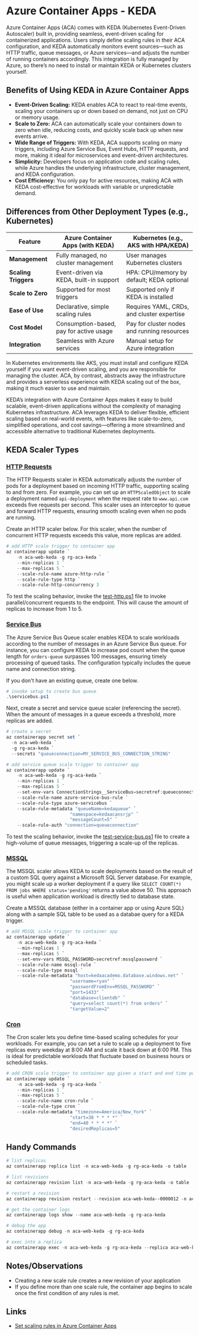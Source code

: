 # Azure Container Apps - KEDA

Azure Container Apps (ACA) comes with KEDA (Kubernetes Event-Driven Autoscaler) built in, providing seamless, event-driven scaling for containerized applications. Users simply define scaling rules in their ACA configuration, and KEDA automatically monitors event sources—such as HTTP traffic, queue messages, or Azure services—and adjusts the number of running containers accordingly. This integration is fully managed by Azure, so there’s no need to install or maintain KEDA or Kubernetes clusters yourself.

## Benefits of Using KEDA in Azure Container Apps

- **Event-Driven Scaling:** KEDA enables ACA to react to real-time events, scaling your containers up or down based on demand, not just on CPU or memory usage.
- **Scale to Zero:** ACA can automatically scale your containers down to zero when idle, reducing costs, and quickly scale back up when new events arrive.
- **Wide Range of Triggers:** With KEDA, ACA supports scaling on many triggers, including Azure Service Bus, Event Hubs, HTTP requests, and more, making it ideal for microservices and event-driven architectures.
- **Simplicity:** Developers focus on application code and scaling rules, while Azure handles the underlying infrastructure, cluster management, and KEDA configuration.
- **Cost Efficiency:** You only pay for active resources, making ACA with KEDA cost-effective for workloads with variable or unpredictable demand.

## Differences from Other Deployment Types (e.g., Kubernetes)

| Feature                     | Azure Container Apps (with KEDA)         | Kubernetes (e.g., AKS with HPA/KEDA)         |
|-----------------------------|------------------------------------------|----------------------------------------------|
| **Management**              | Fully managed, no cluster management     | User manages Kubernetes clusters             |
| **Scaling Triggers**        | Event-driven via KEDA, built-in support  | HPA: CPU/memory by default; KEDA optional    |
| **Scale to Zero**           | Supported for most triggers              | Supported only if KEDA is installed          |
| **Ease of Use**             | Declarative, simple scaling rules        | Requires YAML, CRDs, and cluster expertise   |
| **Cost Model**              | Consumption-based, pay for active usage  | Pay for cluster nodes and running resources  |
| **Integration**             | Seamless with Azure services             | Manual setup for Azure integration           |

In Kubernetes environments like AKS, you must install and configure KEDA yourself if you want event-driven scaling, and you are responsible for managing the cluster. ACA, by contrast, abstracts away the infrastructure and provides a serverless experience with KEDA scaling out of the box, making it much easier to use and maintain.

KEDA’s integration with Azure Container Apps makes it easy to build scalable, event-driven applications without the complexity of managing Kubernetes infrastructure. ACA leverages KEDA to deliver flexible, efficient scaling based on real-world events, with features like scale-to-zero, simplified operations, and cost savings—offering a more streamlined and accessible alternative to traditional Kubernetes deployments.

## KEDA Scaler Types

### [HTTP Requests](https://artifacthub.io/packages/keda-scaler/keda-official-external-scalers/keda-add-ons-http)

The HTTP Requests scaler in KEDA automatically adjusts the number of pods for a deployment based on incoming HTTP traffic, supporting scaling to and from zero. For example, you can set up an `HTTPScaledObject` to scale a deployment named `api-deployment` when the request rate to `www.api.com` exceeds five requests per second. This scaler uses an interceptor to queue and forward HTTP requests, ensuring smooth scaling even when no pods are running.

Create an HTTP scaler below. For this scaler, when the number of concurrent HTTP requests exceeds this value, more replicas are added.

```powershell
# add HTTP scale trigger to container app
az containerapp update `
    -n aca-web-keda -g rg-aca-keda `
    --min-replicas 1 `
    --max-replicas 5 `
    --scale-rule-name azure-http-rule `
    --scale-rule-type http `
    --scale-rule-http-concurrency 3
```

To test the scaling behavior, invoke the [test-http.ps1](./test-http.ps1) file to invoke parallel/concurrent requests to the endpoint. This will cause the amount of replicas to increase from 1 to 5. 

### [Service Bus](https://keda.sh/docs/2.17/scalers/azure-service-bus/)

The Azure Service Bus Queue scaler enables KEDA to scale workloads according to the number of messages in an Azure Service Bus queue. For instance, you can configure KEDA to increase pod count when the queue length for `orders-queue` surpasses 100 messages, ensuring timely processing of queued tasks. The configuration typically includes the queue name and connection string.

If you don't have an existing queue, create one below.

```powershell
# invoke setup to create bus queue
.\servicebus.ps1
```

Next, create a secret and service queue scaler (referencing the secret). When the amount of messages in a queue exceeds a threshold, more replicas are added.

```powershell
# create a secret
az containerapp secret set `
  -n aca-web-keda `
  -g rg-aca-keda `
  --secrets "queueconnection=MY_SERVICE_BUS_CONNECTION_STRING"

# add service queue scale trigger to container app
az containerapp update `
    -n aca-web-keda -g rg-aca-keda `
    --min-replicas 1 `
    --max-replicas 5 `
    --set-env-vars ConnectionStrings__ServiceBus=secretref:queueconnection `
    --scale-rule-name azure-service-bus-rule `
    --scale-rule-type azure-servicebus `
    --scale-rule-metadata "queueName=kedaqueue" `
                        "namespace=kedaacansrjp" `
                        "messageCount=5" `
    --scale-rule-auth "connection=queueconnection"
```

To test the scaling behavior, invoke the [test-service-bus.ps1](./test-service-bus.ps1) file to create a high-volume of queue messages, triggering a scale-up of the replicas.

### [MSSQL](https://keda.sh/docs/2.17/scalers/mssql/)

The MSSQL scaler allows KEDA to scale deployments based on the result of a custom SQL query against a Microsoft SQL Server database. For example, you might scale up a worker deployment if a query like `SELECT COUNT(*) FROM jobs WHERE status='pending'` returns a value above 50. This approach is useful when application workload is directly tied to database state.

Create a MSSQL database (either in a container app or using Azure SQL) along with a sample SQL table to be used as a databae query for a KEDA trigger.

```powershell
# add MSSQL scale trigger to container app
az containerapp update `
    -n aca-web-keda -g rg-aca-keda `
    --min-replicas 1 `
    --max-replicas 5 `
    --set-env-vars MSSQL_PASSWORD=secretref:mssqlpassword `
    --scale-rule-name mssql-rule `
    --scale-rule-type mssql `
    --scale-rule-metadata "host=kedaacademo.database.windows.net" `
                        "username=ryan" `
                        "passwordFromEnv=MSSQL_PASSWORD" `
                        "port=1433" `
                        "database=clientdb" `
                        "query=select count(*) from orders" `
                        "targetValue=2"
```

### [Cron](https://keda.sh/docs/2.17/scalers/cron/)

The Cron scaler lets you define time-based scaling schedules for your workloads. For example, you can set a rule to scale up a deployment to five replicas every weekday at 8:00 AM and scale it back down at 6:00 PM. This is ideal for predictable workloads that fluctuate based on business hours or scheduled tasks.

```powershell
# add CRON scale trigger to container app given a start and end time period
az containerapp update `
    -n aca-web-keda -g rg-aca-keda `
    --min-replicas 1 `
    --max-replicas 5 `
    --scale-rule-name cron-rule `
    --scale-rule-type cron `
    --scale-rule-metadata "timezone=America/New_York" `
                        "start=38 * * * *" `
                        "end=40 * * * *" `
                        "desiredReplicas=5"
```

## Handy Commands

```powershell
# list replicas
az containerapp replica list -n aca-web-keda -g rg-aca-keda -o table

# list revisions
az containerapp revision list -n aca-web-keda -g rg-aca-keda -o table

# restart a revision
az containerapp revision restart --revision aca-web-keda--0000012 -n aca-web-keda -g rg-aca-keda

# get the container logs
az containerapp logs show --name aca-web-keda -g rg-aca-keda

# debug the app
az containerapp debug -n aca-web-keda -g rg-aca-keda

# exec into a replica
az containerapp exec -n aca-web-keda -g rg-aca-keda --replica aca-web-keda--0000010-79ccf6db4d-vhks7
```

## Notes/Observations

- Creating a new scale rule creates a new revision of your application
- If you define more than one scale rule, the container app begins to scale once the first condition of any rules is met.

## Links

- [Set scaling rules in Azure Container Apps](https://learn.microsoft.com/en-us/azure/container-apps/scale-app?pivots=azure-cli)